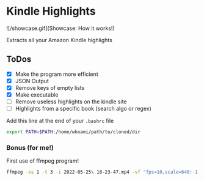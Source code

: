# Kindle Highlights

![/showcase.gif](Showcase: How it works!)

Extracts all your Amazon Kindle highlights

## ToDos

- [x] Make the program more efficient
- [x] JSON Output
- [x] Remove keys of empty lists
- [X] Make executable
- [ ] Remove useless highlights on the kindle site
- [ ] Highlights from a specific book (search algo or regex)

Add this line at the end of your `.bashrc` file

```bash
export PATH=$PATH:/home/whoami/path/to/cloned/dir
```

### Bonus (for me!)

First use of ffmpeg program!

```bash
ffmpeg -ss 1 -t 3 -i 2022-05-25\ 18-23-47.mp4 -vf "fps=10,scale=640:-1:flags=lanczos,split[s0][s1];[s0]palettegen[p];[s1][p]paletteuse" -loop 0 showcase.gif
```
